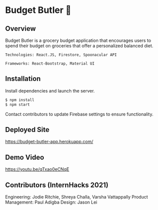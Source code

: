 # Budget Butler  🛒


## Overview

Budget Butler is a grocery budget application that encourages users to spend their budget on groceries that offer a personalized balanced diet.
 

`Technologies: React.JS, Firestore, Spoonacular API`

`Frameworks: React-Bootstrap, Material UI`

## Installation

Install dependencies and launch the server. 

```bash
$ npm install
$ npm start
```
Contact contributors to update Firebase settings to ensure functionality. 

## Deployed Site 
https://budget-butler-app.herokuapp.com/

## Demo Video
https://youtu.be/qTxao0eCNqE

## Contributors (InternHacks 2021)
Engineering: Jodie Ritchie, Shreya Challa, Varsha Vattappally 
Product Management: Paul Adigba
Design: Jason Lei
